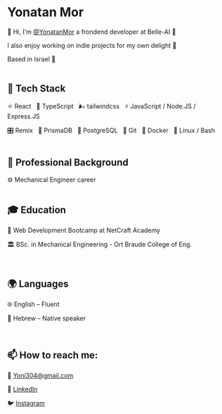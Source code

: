 # Yonatan Mor
👋 Hi, I'm [@YonatanMor](https://github.com/YonatanMor)
 a frondend developer at Belle-AI 🚀

I also enjoy working on indie projects for my own delight 🙂 

Based in Israel 📍
<br><br>
## 🎨 Tech Stack 
⚛️ React &nbsp; 🧬 TypeScript &nbsp; 🌬️ tailwindcss &nbsp; ⚡ JavaScript / Node.JS / Express.JS &nbsp; 

🎛️ Remix &nbsp; 🔎 PrismaDB &nbsp; 🐘 PostgreSQL &nbsp; 🌲 Git &nbsp;  🐳 Docker &nbsp; 🐧 Linux / Bash
<br><br>
## 💼 Professional Background
⚙️ Mechanical Engineer career
<br><br>
## 🎓 Education
📖 Web Development Bootcamp at NetCraft Academy

🏛️ BSc. in Mechanical Engineering - Ort Braude College of Eng.

<br/>

## 🌍 Languages 

🌐 English – Fluent 

🐪 Hebrew – Native speaker

<br/>

## 📫 How to reach me:

📧 Yoni304@gmail.com

💼 [LinkedIn]( https://www.linkedin.com/in/jonathan-mor-dev/)

🐦 [Instagram](https://www.instagram.com/yonatanmor?igsh=dHRuOHdsdHd5Zmx2)
